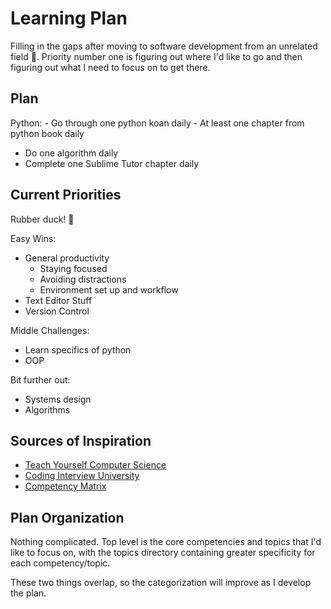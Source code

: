 # Learning Plan
Filling in the gaps after moving to software development from an unrelated
field 💪. Priority number one is figuring out where I'd like to go and then
figuring out what I need to focus on to get there.

## Plan
Python:
    - Go through one python koan daily
    - At least one chapter from python book daily
- Do one algorithm daily
- Complete one Sublime Tutor chapter daily

## Current Priorities

Rubber duck! 🐥

Easy Wins:
- General productivity
    + Staying focused
    + Avoiding distractions
    + Environment set up and workflow
- Text Editor Stuff
- Version Control

Middle Challenges:
- Learn specifics of python
- OOP

Bit further out:
- Systems design
- Algorithms

## Sources of Inspiration
- [Teach Yourself Computer Science](https://teachyourselfcs.com/)
- [Coding Interview University](https://github.com/jwasham/coding-interview-university)
- [Competency Matrix](http://sijinjoseph.com/programmer-competency-matrix/)

## Plan Organization
Nothing complicated. Top level is the core competencies and topics that I'd like
to focus on, with the topics directory containing greater specificity for each
competency/topic.

These two things overlap, so the categorization will improve as I develop the
plan.
